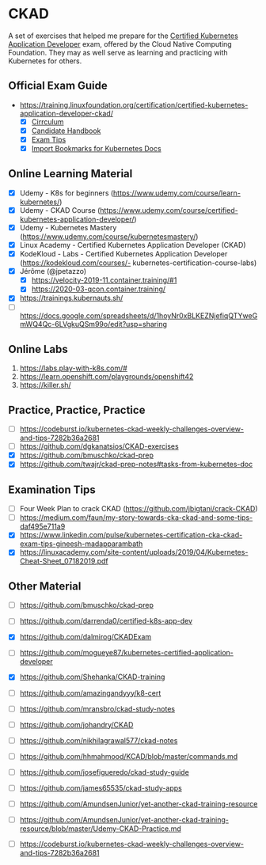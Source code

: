 # CKAD
A set of exercises that helped me prepare for the [Certified Kubernetes Application Developer](https://www.cncf.io/certification/ckad/) exam, offered by the Cloud Native Computing Foundation. They may as well serve as learning and practicing with Kubernetes for others.

## Official Exam Guide
- https://training.linuxfoundation.org/certification/certified-kubernetes-application-developer-ckad/
    - [X] [Cirrculum](https://cncf.io/certification/cka-cirriculum)
    - [X] [Candidate Handbook](https://training.linuxfoundation.org/go/cka-ckad-candidate-handbook)
    - [X] [Exam Tips](http://training.linuxfoundation.org/go//Important-Tips-CKA-CKAD)
    - [X] [Import Bookmarks for Kubernetes Docs](https://github.com/nikhilagrawal577/ckad-notes/blob/master/CKAD_bookmarks.html)

## Online Learning Material
- [X] Udemy - K8s for beginners (https://www.udemy.com/course/learn-kubernetes/)
- [X] Udemy - CKAD Course (https://www.udemy.com/course/certified-kubernetes-application-developer/)
- [X] Udemy - Kubernetes Mastery (https://www.udemy.com/course/kubernetesmastery/)
- [X] Linux Academy - Certified Kubernetes Application Developer (CKAD)
- [X] KodeKloud - Labs - Certified Kubernetes Application Developer (https://kodekloud.com/courses/- kubernetes-certification-course-labs)
- [X] Jérôme (@jpetazzo)
    - [X] https://velocity-2019-11.container.training/#1
    - [X] https://2020-03-qcon.container.training/
- [X] https://trainings.kubernauts.sh/ 
- [ ] https://docs.google.com/spreadsheets/d/1hoyNr0xBLKEZNjefiqQTYweGmWQ4Qc-6LVgkuQSm99o/edit?usp=sharing

## Online Labs
1. https://labs.play-with-k8s.com/# 
2. https://learn.openshift.com/playgrounds/openshift42 
3. https://killer.sh/

## Practice, Practice, Practice
- [ ] https://codeburst.io/kubernetes-ckad-weekly-challenges-overview-and-tips-7282b36a2681
- [ ] https://github.com/dgkanatsios/CKAD-exercises
- [X] https://github.com/bmuschko/ckad-prep 
- [X] https://github.com/twajr/ckad-prep-notes#tasks-from-kubernetes-doc 

## Examination Tips
- [ ] Four Week Plan to crack CKAD (https://github.com/jbigtani/crack-CKAD)
- [ ] https://medium.com/faun/my-story-towards-cka-ckad-and-some-tips-daf495e711a9
- [X] https://www.linkedin.com/pulse/kubernetes-certification-cka-ckad-exam-tips-gineesh-madapparambath 
- [X] https://linuxacademy.com/site-content/uploads/2019/04/Kubernetes-Cheat-Sheet_07182019.pdf

## Other Material
- [ ] https://github.com/bmuschko/ckad-prep
- [ ] https://github.com/darrenda0/certified-k8s-app-dev
- [X] https://github.com/dalmirog/CKADExam
- [ ] https://github.com/mogueye87/kubernetes-certified-application-developer
- [X] https://github.com/Shehanka/CKAD-training
- [ ] https://github.com/amazingandyyy/k8-cert
- [ ] https://github.com/mransbro/ckad-study-notes 
- [ ] https://github.com/johandry/CKAD
- [ ] https://github.com/nikhilagrawal577/ckad-notes
- [ ] https://github.com/hhmahmood/KCAD/blob/master/commands.md
- [ ] https://github.com/josefigueredo/ckad-study-guide
- [ ] https://github.com/james65535/ckad-study-apps

- [ ] https://github.com/AmundsenJunior/yet-another-ckad-training-resource
- [ ] https://github.com/AmundsenJunior/yet-another-ckad-training-resource/blob/master/Udemy-CKAD-Practice.md
- [ ] https://codeburst.io/kubernetes-ckad-weekly-challenges-overview-and-tips-7282b36a2681 

